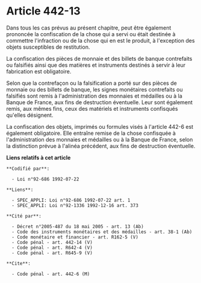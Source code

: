 # Article 442-13

Dans tous les cas prévus au présent chapitre, peut être également prononcée la confiscation de la chose qui a servi ou était
destinée à commettre l'infraction ou de la chose qui en est le produit, à l'exception des objets susceptibles de restitution.

La confiscation des pièces de monnaie et des billets de banque contrefaits ou falsifiés ainsi que des matières et instruments
destinés à servir à leur fabrication est obligatoire.

Selon que la contrefaçon ou la falsification a porté sur des pièces de monnaie ou des billets de banque, les signes
monétaires contrefaits ou falsifiés sont remis à l'administration des monnaies et médailles ou à la Banque de France, aux
fins de destruction éventuelle. Leur sont également remis, aux mêmes fins, ceux des matériels et instruments confisqués
qu'elles désignent.

La confiscation des objets, imprimés ou formules visés à l'article 442-6 est également obligatoire. Elle entraîne remise de
la chose confisquée à l'administration des monnaies et médailles ou à la Banque de France, selon la distinction prévue à
l'alinéa précédent, aux fins de destruction éventuelle.

**Liens relatifs à cet article**

	**Codifié par**:

	  - Loi n°92-686 1992-07-22

	**Liens**:

	  - SPEC_APPLI: Loi n°92-686 1992-07-22 art. 1
	  - SPEC_APPLI: Loi n°92-1336 1992-12-16 art. 373

	**Cité par**:

	  - Décret n°2005-487 du 18 mai 2005 - art. 13 (Ab)
	  - Code des instruments monétaires et des médailles - art. 38-1 (Ab)
	  - Code monétaire et financier - art. R162-5 (V)
	  - Code pénal - art. 442-14 (V)
	  - Code pénal - art. R642-4 (V)
	  - Code pénal - art. R645-9 (V)

	**Cite**:

	  - Code pénal - art. 442-6 (M)
